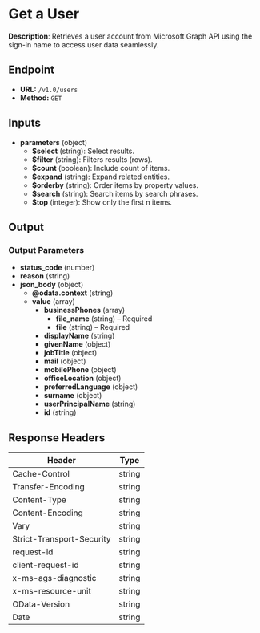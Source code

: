 # Get a User

**Description**: Retrieves a user account from Microsoft Graph API using the sign-in name to access user data seamlessly.

## Endpoint

- **URL:** `/v1.0/users`
- **Method:** `GET`
## Inputs

- **parameters** (object)
  - **$select** (string): Select results.
  - **$filter** (string): Filters results (rows).
  - **$count** (boolean): Include count of items.
  - **$expand** (string): Expand related entities.
  - **$orderby** (string): Order items by property values.
  - **$search** (string): Search items by search phrases.
  - **$top** (integer): Show only the first n items.
## Output

### Output Parameters

- **status_code** (number)
- **reason** (string)
- **json_body** (object)
  - **@odata.context** (string)
  - **value** (array)
    - **businessPhones** (array)
      - **file_name** (string) – Required
      - **file** (string) – Required
    - **displayName** (string)
    - **givenName** (object)
    - **jobTitle** (object)
    - **mail** (object)
    - **mobilePhone** (object)
    - **officeLocation** (object)
    - **preferredLanguage** (object)
    - **surname** (object)
    - **userPrincipalName** (string)
    - **id** (string)
## Response Headers

| Header | Type |
|--------|------|
| Cache-Control | string |
| Transfer-Encoding | string |
| Content-Type | string |
| Content-Encoding | string |
| Vary | string |
| Strict-Transport-Security | string |
| request-id | string |
| client-request-id | string |
| x-ms-ags-diagnostic | string |
| x-ms-resource-unit | string |
| OData-Version | string |
| Date | string |